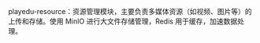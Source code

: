<!--
 Copyright (c) 2024 toimc<admin@wayearn.com>
 
 This software is released under the MIT License.
 https://opensource.org/licenses/MIT
-->

playedu-resource：资源管理模块，主要负责多媒体资源（如视频、图片等）的上传和存储。使用 MinIO 进行大文件存储管理，Redis 用于缓存，加速数据处理。